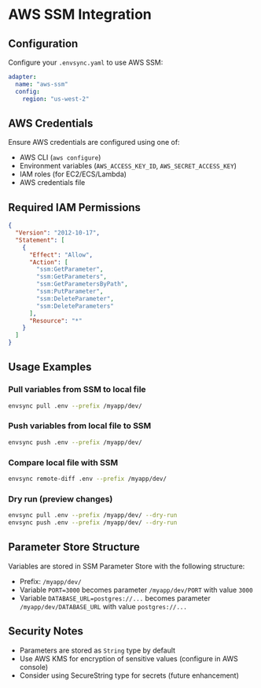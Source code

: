 # AWS SSM Integration

## Configuration

Configure your `.envsync.yaml` to use AWS SSM:

```yaml
adapter:
  name: "aws-ssm"
  config:
    region: "us-west-2"
```

## AWS Credentials

Ensure AWS credentials are configured using one of:

- AWS CLI (`aws configure`)
- Environment variables (`AWS_ACCESS_KEY_ID`, `AWS_SECRET_ACCESS_KEY`)
- IAM roles (for EC2/ECS/Lambda)
- AWS credentials file

## Required IAM Permissions

```json
{
  "Version": "2012-10-17",
  "Statement": [
    {
      "Effect": "Allow",
      "Action": [
        "ssm:GetParameter",
        "ssm:GetParameters",
        "ssm:GetParametersByPath",
        "ssm:PutParameter",
        "ssm:DeleteParameter",
        "ssm:DeleteParameters"
      ],
      "Resource": "*"
    }
  ]
}
```

## Usage Examples

### Pull variables from SSM to local file

```bash
envsync pull .env --prefix /myapp/dev/
```

### Push variables from local file to SSM

```bash
envsync push .env --prefix /myapp/dev/
```

### Compare local file with SSM

```bash
envsync remote-diff .env --prefix /myapp/dev/
```

### Dry run (preview changes)

```bash
envsync pull .env --prefix /myapp/dev/ --dry-run
envsync push .env --prefix /myapp/dev/ --dry-run
```

## Parameter Store Structure

Variables are stored in SSM Parameter Store with the following structure:

- Prefix: `/myapp/dev/`
- Variable `PORT=3000` becomes parameter `/myapp/dev/PORT` with value `3000`
- Variable `DATABASE_URL=postgres://...` becomes parameter `/myapp/dev/DATABASE_URL` with value `postgres://...`

## Security Notes

- Parameters are stored as `String` type by default
- Use AWS KMS for encryption of sensitive values (configure in AWS console)
- Consider using SecureString type for secrets (future enhancement)
